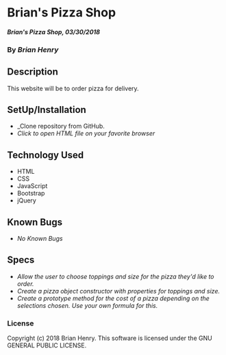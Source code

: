 # Brian's Pizza Shop

#### _Brian's Pizza Shop, 03/30/2018_

### By _**Brian Henry**_

## Description
This website will be to order pizza for delivery.

## SetUp/Installation
* _Clone repository from GitHub.
* _Click to open HTML file on your favorite browser_

## Technology Used
* HTML
* CSS
* JavaScript
* Bootstrap
* jQuery

## Known Bugs
* _No Known Bugs_

## Specs
* _Allow the user to choose toppings and size for the pizza they'd like to order._
* _Create a pizza object constructor with properties for toppings and size._
* _Create a prototype method for the cost of a pizza depending on the selections chosen. Use your own formula for this._

### License
Copyright (c) 2018 Brian Henry.
This software is licensed under the GNU GENERAL PUBLIC LICENSE.
